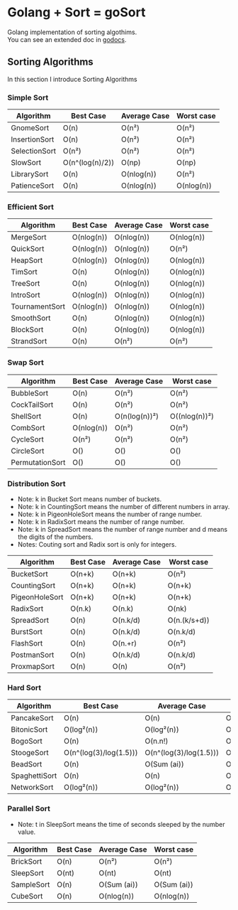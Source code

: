 # Golang + Sort = goSort

Golang implementation of sorting algothims.  
You can see an extended doc in [godocs](https://godoc.org/github.com/Jenazads/golgos/sort).

## Sorting Algorithms

In this section I introduce Sorting Algorithms

### Simple Sort

<center>

| Algorithm | Best Case | Average Case | Worst case |
| --- | --- | --- | --- |
| GnomeSort | O(n) | O(n²) | O(n²) |
| InsertionSort | O(n) | O(n²) | O(n²) |
| SelectionSort | O(n²) | O(n²) | O(n²) |
| SlowSort | O(n^(log(n)/2)) | O(np) | O(np) |
| LibrarySort | O(n) | O(nlog(n)) | O(n²) |
| PatienceSort | O(n) | O(nlog(n)) | O(nlog(n)) |

</center>

### Efficient Sort

<center>

| Algorithm | Best Case | Average Case | Worst case |
| --- | --- | --- | --- |
| MergeSort | O(nlog(n)) | O(nlog(n)) | O(nlog(n)) |
| QuickSort | O(nlog(n)) | O(nlog(n)) | O(n²) |
| HeapSort | O(nlog(n)) | O(nlog(n)) | O(nlog(n)) |
| TimSort | O(n) | O(nlog(n)) | O(nlog(n)) |
| TreeSort | O(n) | O(nlog(n)) | O(nlog(n)) |
| IntroSort | O(nlog(n)) | O(nlog(n)) | O(nlog(n)) |
| TournamentSort | O(nlog(n)) | O(nlog(n)) | O(nlog(n)) |
| SmoothSort | O(n) | O(nlog(n)) | O(nlog(n)) |
| BlockSort | O(n) | O(nlog(n)) | O(nlog(n)) |
| StrandSort | O(n) | O(n²) | O(n²) |

</center>

### Swap Sort

<center>

| Algorithm | Best Case | Average Case | Worst case |
| --- | --- | --- | --- |
| BubbleSort | O(n) | O(n²) | O(n²) |
| CockTailSort | O(n) | O(n²) | O(n²) |
| ShellSort | O(n) | O(n(log(n))²) | O((nlog(n))²) |
| CombSort | O(nlog(n)) | O(n²) | O(n²) |
| CycleSort | O(n²) | O(n²) | O(n²) |
| CircleSort | O() | O() | O() |
| PermutationSort | O() | O() | O() |

</center>

### Distribution Sort

* Note: k in Bucket Sort means number of buckets.  
* Note: k in CountingSort means the number of different numbers in array.  
* Note: k in PigeonHoleSort means the number of range number.  
* Note: k in RadixSort means the number of range number.
* Note: k in SpreadSort means the number of range number and d means the digits of the numbers.  
* Notes: Couting sort and Radix sort is only for integers.

<center>

| Algorithm | Best Case | Average Case | Worst case |
| --- | --- | --- | --- |
| BucketSort | O(n+k) | O(n+k) | O(n²) |
| CountingSort | O(n+k) | O(n+k) | O(n+k) |
| PigeonHoleSort | O(n+k) | O(n+k) | O(n+k) |
| RadixSort | O(n.k) | O(n.k) | O(nk) |
| SpreadSort | O(n) | O(n.k/d) | O(n.(k/s+d)) |
| BurstSort | O(n) | O(n.k/d) | O(n.k/d) |
| FlashSort | O(n) | O(n.+r) | O(n²) |
| PostmanSort | O(n) | O(n.k/d) | O(n.k/d) |
| ProxmapSort | O(n) | O(n) | O(n²) |

</center>

### Hard Sort

<center>

| Algorithm | Best Case | Average Case | Worst case |
| --- | --- | --- | --- |
| PancakeSort | O(n) | O(n) | O(n) |
| BitonicSort | O(log²(n)) | O(log²(n)) | O(log²(n)) |
| BogoSort | O(n) | O(n.n!) | O(Inf) |
| StoogeSort | O(n^(log(3)/log(1.5))) | O(n^(log(3)/log(1.5))) | O(n^(log(3)/log(1.5))) |
| BeadSort | O(n) | O(Sum (ai)) | O(Sum (ai)) |
| SpaghettiSort | O(n) | O(n) | O(n) |
| NetworkSort | O(log²(n)) | O(log²(n)) | O(log²(n)) |

</center>

### Parallel Sort

* Note: t in SleepSort means the time of seconds sleeped by the number value.  

<center>

| Algorithm | Best Case | Average Case | Worst case |
| --- | --- | --- | --- |
| BrickSort | O(n) | O(n²) | O(n²) |
| SleepSort | O(nt) | O(nt) | O(nt) |
| SampleSort | O(n) | O(Sum (ai)) | O(Sum (ai)) |
| CubeSort | O(n) | O(nlog(n)) | O(nlog(n)) |

</center>

